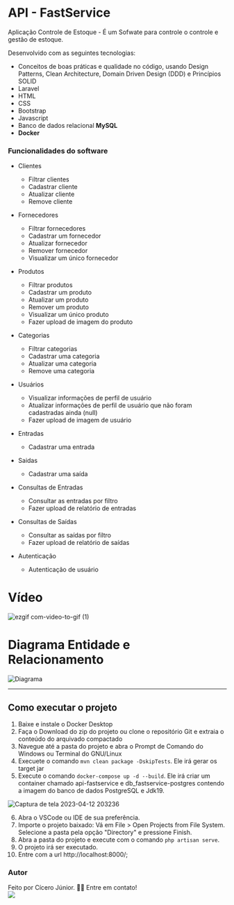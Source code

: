 # API - FastService
Aplicação Controle de Estoque - É um Sofwate para controle o controle e gestão de estoque.

Desenvolvido com as seguintes tecnologias:
- Conceitos de boas práticas e qualidade no código, usando Design Patterns, Clean Architecture, Domain Driven Design (DDD) e Princípios SOLID
- Laravel
- HTML
- CSS
- Bootstrap
- Javascript
- Banco de dados relacional **MySQL**
- **Docker**

 ### Funcionalidades do software
 - Clientes
    - Filtrar clientes
    - Cadastrar cliente
    - Atualizar cliente
    - Remove cliente

- Fornecedores
    - Filtrar fornecedores
    - Cadastrar um fornecedor
    - Atualizar fornecedor
    - Remover fornecedor
    - Visualizar um único fornecedor

- Produtos
    - Filtrar produtos
    - Cadastrar um produto
    - Atualizar um produto
    - Remover um produto
    - Visualizar um único produto
    - Fazer upload de imagem do produto

- Categorias
    - Filtrar categorias
    - Cadastrar uma categoria
    - Atualizar uma categoria
    - Remove uma categoria
 
- Usuários
    - Visualizar informações de perfil de usuário
    - Atualizar informações de perfil de usuário que não foram cadastradas ainda (null)
    - Fazer upload de imagem de usuário
    
- Entradas
    - Cadastrar uma entrada

- Saidas
    - Cadastrar uma saída
 
- Consultas de Entradas
    - Consultar as entradas por filtro
    - Fazer upload de relatório de entradas

- Consultas de Saídas
    - Consultar as saídas por filtro
    - Fazer upload de relatório de saídas

- Autenticação
    - Autenticação de usuário

# Vídeo

![ezgif com-video-to-gif (1)](https://github.com/juniorsilvacc/logistics-api/assets/43589505/93c75f99-69b3-4772-9177-da2ffb2a2c4e)
    
# Diagrama Entidade e Relacionamento

![Diagrama](https://github.com/juniorsilvacc/logistics-api/assets/43589505/81003074-3a46-4dcf-a7e8-f53093699d42)

---
## Como executar o projeto

1. Baixe e instale o Docker Desktop
2. Faça o Download do zip do projeto ou clone o repositório Git e extraia o conteúdo do arquivado compactado
3. Navegue até a pasta do projeto e abra o Prompt de Comando do Windows ou Terminal do GNU/Linux
4. Execuete o comando `mvn clean package -DskipTests`. Ele irá gerar os target jar
5. Execute o comando `docker-compose up -d --build`. Ele irá criar um container chamado api-fastservice e db_fastservice-postgres contendo a imagem do banco de dados PostgreSQL e Jdk19.

![Captura de tela 2023-04-12 203236](https://user-images.githubusercontent.com/43589505/231607980-d6ce2108-7ed0-4e8e-b681-4b9d2b0a6603.png)

6.  Abra o VSCode ou IDE de sua preferência.
7.  Importe o projeto baixado: Vá em File > Open Projects from File System. Selecione a pasta pela opção "Directory" e pressione Finish.
9.  Abra a pasta do projeto e execute com o comando `php artisan serve`.
10.  O projeto irá ser executado.
11.  Entre com a url http://localhost:8000/; 

### Autor
Feito por Cícero Júnior. 👋🏽 Entre em contato! <br>
<a href="https://www.linkedin.com/in/juniiorsilvadev/" target="_blank"><img src="https://img.shields.io/badge/-LinkedIn-%230077B5?style=for-the-badge&logo=linkedin&logoColor=white" target="_blank"></a> 




